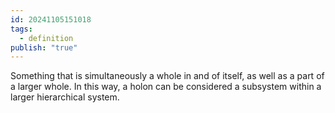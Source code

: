```yaml
---
id: 20241105151018
tags:
  - definition
publish: "true"
---
```

Something that is simultaneously a whole in and of itself, as well as a part of a larger whole. In this way, a holon can be considered a subsystem within a larger hierarchical system.